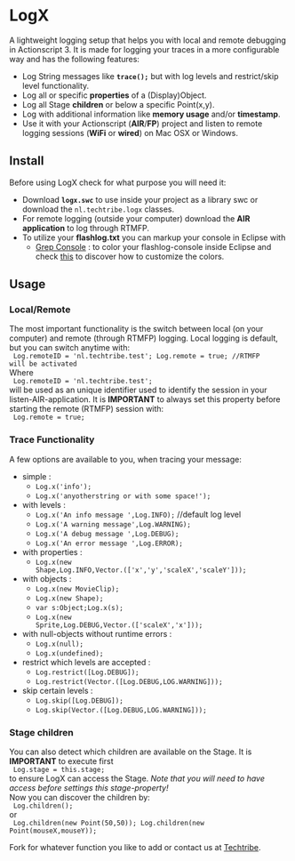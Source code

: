 LogX
====
A lightweight logging setup that helps you with local and remote debugging in Actionscript 3.
It is made for logging your traces in a more configurable way and has the following features:

* Log String messages like **<code>trace();</code>** but with log levels and restrict/skip level functionality.
* Log all or specific **properties** of a (Display)Object.
* Log all Stage **children** or below a specific Point(x,y).
* Log with additional information like **memory usage** and/or **timestamp**.
* Use it with your Actionscript (**AIR**/**FP**) project and listen to remote logging sessions (**WiFi** or **wired**) on Mac OSX or Windows.

Install
-------
Before using LogX check for what purpose you will need it:

* Download **<code>logx.swc</code>** to use inside your project as a library swc or download the <code>nl.techtribe.logx</code> classes.
* For remote logging (outside your computer) download the **AIR application** to log through RTMFP.
* To utilize your **flashlog.txt** you can markup your console in Eclipse with
  * [Grep Console](http://eclipse.musgit.com "Grep Console") : to color your flashlog-console inside Eclipse and check [this](http://marian.musgit.com/grepconsole/index.html "Userguide") to discover how to customize the colors.

Usage
-----

### Local/Remote
The most important functionality is the switch between local (on your computer) and remote (through RTMFP) logging. Local logging is default, but you can switch anytime with:  
<code>
	Log.remoteID = 'nl.techtribe.test'; 
	Log.remote = true; //RTMFP will be activated
</code>  
Where  
<code>
	Log.remoteID = 'nl.techtribe.test';
</code>  
will be used as an unique identifier used to identify the session in your listen-AIR-application. It is **IMPORTANT** to always set this property before starting the remote (RTMFP) session with:  
<code>
	Log.remote = true;
</code>  

### Trace Functionality
A few options are available to you, when tracing your message:

* simple : 
  * <code>Log.x('info');</code>
  * <code>Log.x('anyotherstring or with some space!');</code>
* with levels :
  * <code>Log.x('An info message  ',Log.INFO);</code> //default log level
  * <code>Log.x('A warning message',Log.WARNING);</code>
  * <code>Log.x('A debug message  ',Log.DEBUG);</code>
  * <code>Log.x('An error message ',Log.ERROR);</code>
* with properties :
  * <code>Log.x(new Shape,Log.INFO,Vector.<String>(['x','y','scaleX','scaleY']));</code>
* with objects :
  * <code>Log.x(new MovieClip);</code>
  * <code>Log.x(new Shape);</code>
  * <code>var s:Object;Log.x(s);</code>
  * <code>Log.x(new Sprite,Log.DEBUG,Vector.<String>(['scaleX','x']));</code>
* with null-objects without runtime errors : 
  * <code>Log.x(null);</code>
  * <code>Log.x(undefined);</code>
* restrict which levels are accepted :
  * <code>Log.restrict([Log.DEBUG]);</code>
  * <code>Log.restrict(Vector.<int>([Log.DEBUG,LOG.WARNING]));</code>
* skip certain levels :
  * <code>Log.skip([Log.DEBUG]);</code>
  * <code>Log.skip(Vector.<int>([Log.DEBUG,LOG.WARNING]));</code>

### Stage children
You can also detect which children are available on the Stage. It is **IMPORTANT** to execute first  
<code>
	Log.stage = this.stage;
</code>  
to ensure LogX can access the Stage. *Note that you will need to have access before settings this stage-property!*  
Now you can discover the children by:  
<code>
	Log.children();
</code>  
or  
<code>
	Log.children(new Point(50,50));
	Log.children(new Point(mouseX,mouseY));
</code>

Fork for whatever function you like to add or contact us at [Techtribe](opensource@techtribe.nl "Techtribe").